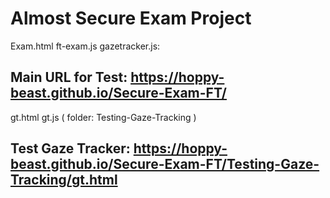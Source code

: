 # Almost Secure Exam Project

Exam.html   ft-exam.js   gazetracker.js:
## Main URL for Test: https://hoppy-beast.github.io/Secure-Exam-FT/


gt.html    gt.js    ( folder: Testing-Gaze-Tracking )
## Test Gaze Tracker: https://hoppy-beast.github.io/Secure-Exam-FT/Testing-Gaze-Tracking/gt.html
